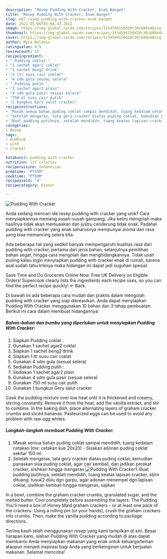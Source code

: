 ```yaml
---
description: "Resep Pudding With Cracker, Enak Banget"
title: "Resep Pudding With Cracker, Enak Banget"
slug: 697-resep-pudding-with-cracker-enak-banget
date: 2021-05-06T05:04:33.261Z
image: https://img-global.cpcdn.com/recipes/1154594150d28c30/680x482cq70/pudding-with-cracker-foto-resep-utama.jpg
thumbnail: https://img-global.cpcdn.com/recipes/1154594150d28c30/680x482cq70/pudding-with-cracker-foto-resep-utama.jpg
cover: https://img-global.cpcdn.com/recipes/1154594150d28c30/680x482cq70/pudding-with-cracker-foto-resep-utama.jpg
author: Myra Baldwin
ratingvalue: 4.9
reviewcount: 15
recipeingredient:
- " Pudding coklat "
- "1 sachet agar2 coklat"
- "1 sachet beng2 drink"
- "1 ltr susu cair coklat"
- "4 sdm gula sesuai selera"
- " Pudding putih "
- "1 sachet agar2 plain"
- "4 sdm gula pasir sesuai selera"
- "750 ml susu cair putih"
- "1 bungkus Gery salut cracker"
recipeinstructions:
- "Masak semua bahan puding coklat sampai mendidih, tuang kedalam cetakan (me: cetakan kue 20x20) Sisakan adonan puding coklat sekitar 150 ml"
- "Setelah mengeras, tata gery cracker diatas puding coklat, kemudian panaskan sisa puding coklat, agar cair kembali, dan jadikan perekat cracker, sisihkan hingga mengeras"
- "Buat pudding putihnya, setelah mendidih, tuang keatas lapisan cracker, sblm dituang, tusuk2 dulu dgn garpu, agar adonan menempel dgn lapisan coklat, sisihkan kembali hingga mengeras, sajikan"
categories:
- Resep
tags:
- pudding
- with
- cracker

katakunci: pudding with cracker 
nutrition: 117 calories
recipecuisine: Indonesian
preptime: "PT35M"
cooktime: "PT50M"
recipeyield: "4"
recipecategory: Dinner

---
```



![Pudding With Cracker](https://img-global.cpcdn.com/recipes/1154594150d28c30/680x482cq70/pudding-with-cracker-foto-resep-utama.jpg)

Anda sedang mencari ide resep pudding with cracker yang unik? Cara menyiapkannya memang susah-susah gampang. Jika keliru mengolah maka hasilnya tidak akan memuaskan dan justru cenderung tidak enak. Padahal pudding with cracker yang enak seharusnya mempunyai aroma dan rasa yang bisa memancing selera kita.

Ada beberapa hal yang sedikit banyak mempengaruhi kualitas rasa dari pudding with cracker, pertama dari jenis bahan, selanjutnya pemilihan bahan segar, hingga cara mengolah dan menghidangkannya. Tidak usah pusing kalau ingin menyiapkan pudding with cracker enak di rumah, karena asal sudah tahu triknya maka hidangan ini dapat jadi suguhan spesial.

Save Time and Do Groceries Online Now. Free UK Delivery on Eligible Orders! Supercook clearly lists the ingredients each recipe uses, so you can find the perfect recipe quickly! ← Back.


Di bawah ini ada beberapa cara mudah dan praktis dalam mengolah pudding with cracker yang siap dikreasikan. Anda dapat menyiapkan Pudding With Cracker menggunakan 10 bahan dan 3 tahap pembuatan. Berikut ini cara dalam membuat hidangannya.

<!--inarticleads1-->

##### Bahan-bahan dan bumbu yang diperlukan untuk menyiapkan Pudding With Cracker:

1. Siapkan  Pudding coklat :
1. Gunakan 1 sachet agar2 coklat
1. Siapkan 1 sachet beng2 drink
1. Siapkan 1 ltr susu cair coklat
1. Gunakan 4 sdm gula (sesuai selera)
1. Sediakan  Pudding putih :
1. Sediakan 1 sachet agar2 plain
1. Gunakan 4 sdm gula pasir (sesuai selera)
1. Gunakan 750 ml susu cair putih
1. Gunakan 1 bungkus Gery salut cracker


Cook the pudding mixture over low heat until it is thickened and creamy, stirring constantly. Remove it from the heat, add the vanilla extract, and stir to combine. In the baking dish, place alternating layers of graham cracker crumbs and sliced bananas. Pasteurized eggs can be used to avoid any problem with raw egg whites. 

<!--inarticleads2-->

##### Langkah-langkah membuat Pudding With Cracker:

1. Masak semua bahan puding coklat sampai mendidih, tuang kedalam cetakan (me: cetakan kue 20x20) - Sisakan adonan puding coklat sekitar 150 ml
1. Setelah mengeras, tata gery cracker diatas puding coklat, kemudian panaskan sisa puding coklat, agar cair kembali, dan jadikan perekat cracker, sisihkan hingga mengeras
<img src="//assets-global.cpcdn.com/assets/icons/button_play-2c75c40dde080a61004c1f40b05d8f140eaff45d7e9e6481dc71c63d2e7c4909.png" alt="Pudding With Cracker">1. Buat pudding putihnya, setelah mendidih, tuang keatas lapisan cracker, sblm dituang, tusuk2 dulu dgn garpu, agar adonan menempel dgn lapisan coklat, sisihkan kembali hingga mengeras, sajikan


In a bowl, combine the graham cracker crumbs, granulated sugar, and the melted butter. Cool completely before assembling the layers. The Pudding You&#39;ll need a box of Honey Maid graham crackers - or at least one pack of the crackers. Using a rolling pin (or your hands), crush the graham crackers into crumbs. Then, make the vanilla pudding according to package directions. 

Terima kasih telah menggunakan resep yang kami tampilkan di sini. Besar harapan kami, olahan Pudding With Cracker yang mudah di atas dapat membantu Anda menyiapkan makanan yang enak untuk keluarga/teman ataupun menjadi inspirasi bagi Anda yang berkeinginan untuk berjualan makanan. Selamat mencoba!

